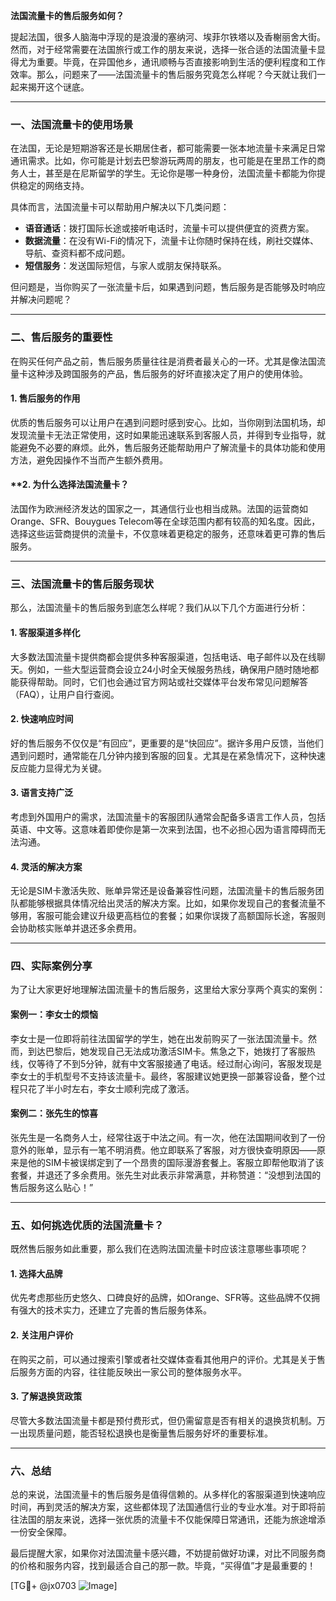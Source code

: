 **法国流量卡的售后服务如何？**

提起法国，很多人脑海中浮现的是浪漫的塞纳河、埃菲尔铁塔以及香榭丽舍大街。然而，对于经常需要在法国旅行或工作的朋友来说，选择一张合适的法国流量卡显得尤为重要。毕竟，在异国他乡，通讯顺畅与否直接影响到生活的便利程度和工作效率。那么，问题来了——法国流量卡的售后服务究竟怎么样呢？今天就让我们一起来揭开这个谜底。

---

### **一、法国流量卡的使用场景**
在法国，无论是短期游客还是长期居住者，都可能需要一张本地流量卡来满足日常通讯需求。比如，你可能是计划去巴黎游玩两周的朋友，也可能是在里昂工作的商务人士，甚至是在尼斯留学的学生。无论你是哪一种身份，法国流量卡都能为你提供稳定的网络支持。

具体而言，法国流量卡可以帮助用户解决以下几类问题：
- **语音通话**：拨打国际长途或接听电话时，流量卡可以提供便宜的资费方案。
- **数据流量**：在没有Wi-Fi的情况下，流量卡让你随时保持在线，刷社交媒体、导航、查资料都不成问题。
- **短信服务**：发送国际短信，与家人或朋友保持联系。

但问题是，当你购买了一张流量卡后，如果遇到问题，售后服务是否能够及时响应并解决问题呢？

---

### **二、售后服务的重要性**
在购买任何产品之前，售后服务质量往往是消费者最关心的一环。尤其是像法国流量卡这种涉及跨国服务的产品，售后服务的好坏直接决定了用户的使用体验。

#### **1. 售后服务的作用**
优质的售后服务可以让用户在遇到问题时感到安心。比如，当你刚到法国机场，却发现流量卡无法正常使用，这时如果能迅速联系到客服人员，并得到专业指导，就能避免不必要的麻烦。此外，售后服务还能帮助用户了解流量卡的具体功能和使用方法，避免因操作不当而产生额外费用。

#### **2. 为什么选择法国流量卡？
法国作为欧洲经济发达的国家之一，其通信行业也相当成熟。法国的运营商如Orange、SFR、Bouygues Telecom等在全球范围内都有较高的知名度。因此，选择这些运营商提供的流量卡，不仅意味着更稳定的服务，还意味着更可靠的售后服务。

---

### **三、法国流量卡的售后服务现状**
那么，法国流量卡的售后服务到底怎么样呢？我们从以下几个方面进行分析：

#### **1. 客服渠道多样化**
大多数法国流量卡提供商都会提供多种客服渠道，包括电话、电子邮件以及在线聊天。例如，一些大型运营商会设立24小时全天候服务热线，确保用户随时随地都能获得帮助。同时，它们也会通过官方网站或社交媒体平台发布常见问题解答（FAQ），让用户自行查阅。

#### **2. 快速响应时间**
好的售后服务不仅仅是“有回应”，更重要的是“快回应”。据许多用户反馈，当他们遇到问题时，通常能在几分钟内接到客服的回复。尤其是在紧急情况下，这种快速反应能力显得尤为关键。

#### **3. 语言支持广泛**
考虑到外国用户的需求，法国流量卡的客服团队通常会配备多语言工作人员，包括英语、中文等。这意味着即使你是第一次来到法国，也不必担心因为语言障碍而无法沟通。

#### **4. 灵活的解决方案**
无论是SIM卡激活失败、账单异常还是设备兼容性问题，法国流量卡的售后服务团队都能够根据具体情况给出灵活的解决方案。比如，如果你发现自己的套餐流量不够用，客服可能会建议升级更高档位的套餐；如果你误拨了高额国际长途，客服则会协助核实账单并退还多余费用。

---

### **四、实际案例分享**
为了让大家更好地理解法国流量卡的售后服务，这里给大家分享两个真实的案例：

#### **案例一：李女士的烦恼**
李女士是一位即将前往法国留学的学生，她在出发前购买了一张法国流量卡。然而，到达巴黎后，她发现自己无法成功激活SIM卡。焦急之下，她拨打了客服热线，仅等待了不到5分钟，就有中文客服接通了电话。经过耐心询问，客服发现是李女士的手机型号不支持该流量卡。最终，客服建议她更换一部兼容设备，整个过程只花了半小时左右，李女士顺利完成了激活。

#### **案例二：张先生的惊喜**
张先生是一名商务人士，经常往返于中法之间。有一次，他在法国期间收到了一份意外的账单，显示有一笔不明消费。他立即联系了客服，对方很快查明原因——原来是他的SIM卡被误绑定到了一个昂贵的国际漫游套餐上。客服立即帮他取消了该套餐，并退还了多余费用。张先生对此表示非常满意，并称赞道：“没想到法国的售后服务这么贴心！”

---

### **五、如何挑选优质的法国流量卡？**
既然售后服务如此重要，那么我们在选购法国流量卡时应该注意哪些事项呢？

#### **1. 选择大品牌**
优先考虑那些历史悠久、口碑良好的品牌，如Orange、SFR等。这些品牌不仅拥有强大的技术实力，还建立了完善的售后服务体系。

#### **2. 关注用户评价**
在购买之前，可以通过搜索引擎或者社交媒体查看其他用户的评价。尤其是关于售后服务方面的内容，往往能反映出一家公司的整体服务水平。

#### **3. 了解退换货政策**
尽管大多数法国流量卡都是预付费形式，但仍需留意是否有相关的退换货机制。万一出现质量问题，能否轻松退换也是衡量售后服务好坏的重要标准。

---

### **六、总结**
总的来说，法国流量卡的售后服务是值得信赖的。从多样化的客服渠道到快速响应时间，再到灵活的解决方案，这些都体现了法国通信行业的专业水准。对于即将前往法国的朋友来说，选择一张优质的流量卡不仅能保障日常通讯，还能为旅途增添一份安全保障。

最后提醒大家，如果你对法国流量卡感兴趣，不妨提前做好功课，对比不同服务商的价格和服务内容，找到最适合自己的那一款。毕竟，“买得值”才是最重要的！

[TG💪+ @jx0703 ![Image](https://github.com/user-attachments/assets/dbca1d08-cadb-493c-b0ec-ad6f7a83f270)]